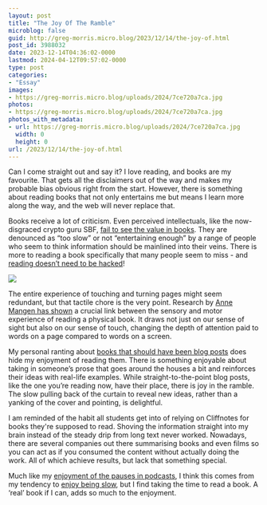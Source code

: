 ```yaml
---
layout: post
title: "The Joy Of The Ramble"
microblog: false
guid: http://greg-morris.micro.blog/2023/12/14/the-joy-of.html
post_id: 3988032
date: 2023-12-14T04:36:02-0000
lastmod: 2024-04-12T09:57:02-0000
type: post
categories:
- "Essay"
images:
- https://greg-morris.micro.blog/uploads/2024/7ce720a7ca.jpg
photos:
- https://greg-morris.micro.blog/uploads/2024/7ce720a7ca.jpg
photos_with_metadata:
- url: https://greg-morris.micro.blog/uploads/2024/7ce720a7ca.jpg
  width: 0
  height: 0
url: /2023/12/14/the-joy-of.html
---
```

Can I come straight out and say it? I love reading, and books are my favourite. That gets all the disclaimers out of the way and makes my probable bias obvious right from the start. However, there is something about reading books that not only entertains me but means I learn more along the way, and the web will never replace that.

Books receive a lot of criticism. Even perceived intellectuals, like the now-disgraced crypto guru SBF, [fail to see the value in books](https://www.washingtonpost.com/opinions/2022/11/29/sam-bankman-fried-reading-effective-altruism/). They are denounced as “too slow” or not “entertaining enough” by a range of people who seem to think information should be mainlined into their veins. There is more to reading a book specifically that many people seem to miss - and [reading doesn’t need to be hacked](/2022/04/10/reading-doesnxt-need.html)!

![](https://greg-morris.micro.blog/uploads/2024/7ce720a7ca.jpg)

The entire experience of touching and turning pages might seem redundant, but that tactile chore is the very point. Research by [Anne Mangen has shown](https://www.researchgate.net/publication/227608869_Hypertext_fiction_reading_Haptics_and_immersion) a crucial link between the sensory and motor experience of reading a physical book. It draws not just on our sense of sight but also on our sense of touch, changing the depth of attention paid to words on a page compared to words on a screen.

My personal ranting about [books that should have been blog posts](/2023/06/29/find-the-what.html) does hide my enjoyment of reading them. There is something enjoyable about taking in someone’s prose that goes around the houses a bit and reinforces their ideas with real-life examples. While straight-to-the-point blog posts, like the one you’re reading now, have their place, there is joy in the ramble. The slow pulling back of the curtain to reveal new ideas, rather than a yanking of the cover and pointing, is delightful.

I am reminded of the habit all students get into of relying on Cliffnotes for books they're supposed to read. Shoving the information straight into my brain instead of the steady drip from long text never worked. Nowadays, there are several companies out there summarising books and even films so you can act as if you consumed the content without actually doing the work. All of which achieve results, but lack that something special.

Much like my [enjoyment of the pauses in podcasts](/2019/04/29/skipping-silence.html), I think this comes from my tendency to [enjoy being slow](/2023/09/09/i-enjoy-being.html), but I find taking the time to read a book. A ‘real’ book if I can, adds so much to the enjoyment.

